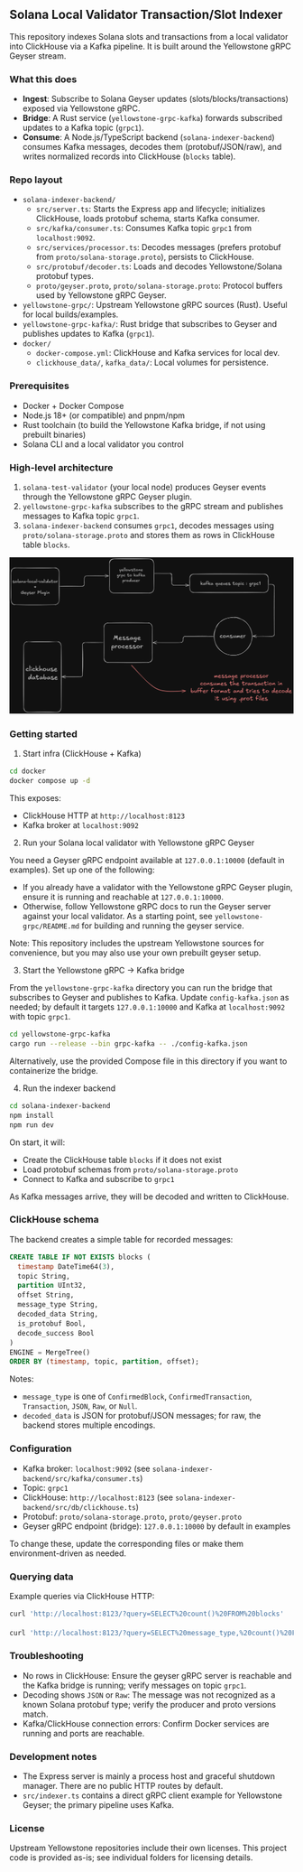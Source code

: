 ## Solana Local Validator Transaction/Slot Indexer

This repository indexes Solana slots and transactions from a local validator into ClickHouse via a Kafka pipeline. It is built around the Yellowstone gRPC Geyser stream.

### What this does
- **Ingest**: Subscribe to Solana Geyser updates (slots/blocks/transactions) exposed via Yellowstone gRPC.
- **Bridge**: A Rust service (`yellowstone-grpc-kafka`) forwards subscribed updates to a Kafka topic (`grpc1`).
- **Consume**: A Node.js/TypeScript backend (`solana-indexer-backend`) consumes Kafka messages, decodes them (protobuf/JSON/raw), and writes normalized records into ClickHouse (`blocks` table).

### Repo layout
- `solana-indexer-backend/`
  - `src/server.ts`: Starts the Express app and lifecycle; initializes ClickHouse, loads protobuf schema, starts Kafka consumer.
  - `src/kafka/consumer.ts`: Consumes Kafka topic `grpc1` from `localhost:9092`.
  - `src/services/processor.ts`: Decodes messages (prefers protobuf from `proto/solana-storage.proto`), persists to ClickHouse.
  - `src/protobuf/decoder.ts`: Loads and decodes Yellowstone/Solana protobuf types.
  - `proto/geyser.proto`, `proto/solana-storage.proto`: Protocol buffers used by Yellowstone gRPC Geyser.
- `yellowstone-grpc/`: Upstream Yellowstone gRPC sources (Rust). Useful for local builds/examples.
- `yellowstone-grpc-kafka/`: Rust bridge that subscribes to Geyser and publishes updates to Kafka (`grpc1`).
- `docker/`
  - `docker-compose.yml`: ClickHouse and Kafka services for local dev.
  - `clickhouse_data/`, `kafka_data/`: Local volumes for persistence.

### Prerequisites
- Docker + Docker Compose
- Node.js 18+ (or compatible) and pnpm/npm
- Rust toolchain (to build the Yellowstone Kafka bridge, if not using prebuilt binaries)
- Solana CLI and a local validator you control

### High-level architecture
1) `solana-test-validator` (your local node) produces Geyser events through the Yellowstone gRPC Geyser plugin.
2) `yellowstone-grpc-kafka` subscribes to the gRPC stream and publishes messages to Kafka topic `grpc1`.
3) `solana-indexer-backend` consumes `grpc1`, decodes messages using `proto/solana-storage.proto` and stores them as rows in ClickHouse table `blocks`.

![Architecture](./architecture.png)

### Getting started

1) Start infra (ClickHouse + Kafka)

```bash
cd docker
docker compose up -d
```

This exposes:
- ClickHouse HTTP at `http://localhost:8123`
- Kafka broker at `localhost:9092`

2) Run your Solana local validator with Yellowstone gRPC Geyser

You need a Geyser gRPC endpoint available at `127.0.0.1:10000` (default in examples). Set up one of the following:
- If you already have a validator with the Yellowstone gRPC Geyser plugin, ensure it is running and reachable at `127.0.0.1:10000`.
- Otherwise, follow Yellowstone gRPC docs to run the Geyser server against your local validator. As a starting point, see `yellowstone-grpc/README.md` for building and running the geyser service.

Note: This repository includes the upstream Yellowstone sources for convenience, but you may also use your own prebuilt geyser setup.

3) Start the Yellowstone gRPC → Kafka bridge

From the `yellowstone-grpc-kafka` directory you can run the bridge that subscribes to Geyser and publishes to Kafka. Update `config-kafka.json` as needed; by default it targets `127.0.0.1:10000` and Kafka at `localhost:9092` with topic `grpc1`.

```bash
cd yellowstone-grpc-kafka
cargo run --release --bin grpc-kafka -- ./config-kafka.json
```

Alternatively, use the provided Compose file in this directory if you want to containerize the bridge.

4) Run the indexer backend

```bash
cd solana-indexer-backend
npm install
npm run dev
```

On start, it will:
- Create the ClickHouse table `blocks` if it does not exist
- Load protobuf schemas from `proto/solana-storage.proto`
- Connect to Kafka and subscribe to `grpc1`

As Kafka messages arrive, they will be decoded and written to ClickHouse.

### ClickHouse schema
The backend creates a simple table for recorded messages:

```sql
CREATE TABLE IF NOT EXISTS blocks (
  timestamp DateTime64(3),
  topic String,
  partition UInt32,
  offset String,
  message_type String,
  decoded_data String,
  is_protobuf Bool,
  decode_success Bool
)
ENGINE = MergeTree()
ORDER BY (timestamp, topic, partition, offset);
```

Notes:
- `message_type` is one of `ConfirmedBlock`, `ConfirmedTransaction`, `Transaction`, `JSON`, `Raw`, or `Null`.
- `decoded_data` is JSON for protobuf/JSON messages; for raw, the backend stores multiple encodings.

### Configuration
- Kafka broker: `localhost:9092` (see `solana-indexer-backend/src/kafka/consumer.ts`)
- Topic: `grpc1`
- ClickHouse: `http://localhost:8123` (see `solana-indexer-backend/src/db/clickhouse.ts`)
- Protobuf: `proto/solana-storage.proto`, `proto/geyser.proto`
- Geyser gRPC endpoint (bridge): `127.0.0.1:10000` by default in examples

To change these, update the corresponding files or make them environment-driven as needed.

### Querying data
Example queries via ClickHouse HTTP:

```bash
curl 'http://localhost:8123/?query=SELECT%20count()%20FROM%20blocks'

curl 'http://localhost:8123/?query=SELECT%20message_type,%20count()%20FROM%20blocks%20GROUP%20BY%201%20ORDER%20BY%202%20DESC'
```

### Troubleshooting
- No rows in ClickHouse: Ensure the geyser gRPC server is reachable and the Kafka bridge is running; verify messages on topic `grpc1`.
- Decoding shows `JSON` or `Raw`: The message was not recognized as a known Solana protobuf type; verify the producer and proto versions match.
- Kafka/ClickHouse connection errors: Confirm Docker services are running and ports are reachable.

### Development notes
- The Express server is mainly a process host and graceful shutdown manager. There are no public HTTP routes by default.
- `src/indexer.ts` contains a direct gRPC client example for Yellowstone Geyser; the primary pipeline uses Kafka.

### License
Upstream Yellowstone repositories include their own licenses. This project code is provided as-is; see individual folders for licensing details.


